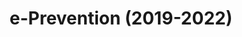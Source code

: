 ---
layout: publication
title: e-Prevention (2019-2022)
description: Developed deep learning and statistical methods for relapse detection in biosignals
redirect: https://eprevention.gr/
img: assets/img/research_projects/eprevention.png
importance: 1
category: work
---